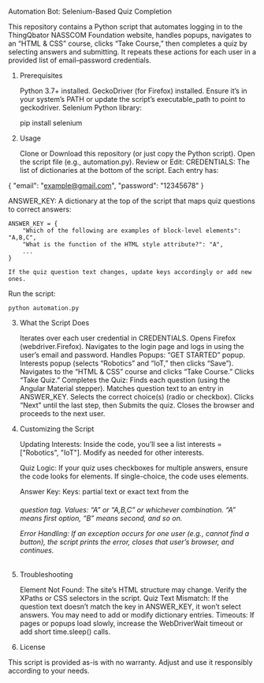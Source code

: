 Automation Bot: Selenium-Based Quiz Completion

This repository contains a Python script that automates logging in to the ThingQbator NASSCOM Foundation website, handles popups, navigates to an “HTML & CSS” course, clicks “Take Course,” then completes a quiz by selecting answers and submitting. It repeats these actions for each user in a provided list of email–password credentials.
1. Prerequisites

    Python 3.7+ installed.
    GeckoDriver (for Firefox) installed.
        Ensure it’s in your system’s PATH or update the script’s executable_path to point to geckodriver.
    Selenium Python library:

    pip install selenium

2. Usage

    Clone or Download this repository (or just copy the Python script).
    Open the script file (e.g., automation.py).
    Review or Edit:
        CREDENTIALS: The list of dictionaries at the bottom of the script. Each entry has:

{ "email": "example@gmail.com", "password": "12345678" }

ANSWER_KEY: A dictionary at the top of the script that maps quiz questions to correct answers:

    ANSWER_KEY = {
        "Which of the following are examples of block-level elements": "A,B,C",
        "What is the function of the HTML style attribute?": "A",
        ...
    }

    If the quiz question text changes, update keys accordingly or add new ones.

Run the script:

    python automation.py

3. What the Script Does

    Iterates over each user credential in CREDENTIALS.
    Opens Firefox (webdriver.Firefox).
    Navigates to the login page and logs in using the user’s email and password.
    Handles Popups:
        “GET STARTED” popup.
        Interests popup (selects “Robotics” and “IoT,” then clicks “Save”).
    Navigates to the “HTML & CSS” course and clicks “Take Course.”
    Clicks “Take Quiz.”
    Completes the Quiz:
        Finds each question (using the Angular Material stepper).
        Matches question text to an entry in ANSWER_KEY.
        Selects the correct choice(s) (radio or checkbox).
        Clicks “Next” until the last step, then Submits the quiz.
    Closes the browser and proceeds to the next user.

4. Customizing the Script

    Updating Interests:
    Inside the code, you’ll see a list interests = ["Robotics", "IoT"]. Modify as needed for other interests.

    Quiz Logic:
        If your quiz uses checkboxes for multiple answers, ensure the code looks for <mat-checkbox> elements.
        If single-choice, the code uses <mat-radio-button> elements.

    Answer Key:
        Keys: partial text or exact text from the <h6> question tag.
        Values: “A” or “A,B,C” or whichever combination. “A” means first option, “B” means second, and so on.

    Error Handling:
        If an exception occurs for one user (e.g., cannot find a button), the script prints the error, closes that user’s browser, and continues.

5. Troubleshooting

    Element Not Found:
        The site’s HTML structure may change. Verify the XPaths or CSS selectors in the script.
    Quiz Text Mismatch:
        If the question text doesn’t match the key in ANSWER_KEY, it won’t select answers. You may need to add or modify dictionary entries.
    Timeouts:
        If pages or popups load slowly, increase the WebDriverWait timeout or add short time.sleep() calls.

6. License

This script is provided as-is with no warranty. Adjust and use it responsibly according to your needs.
